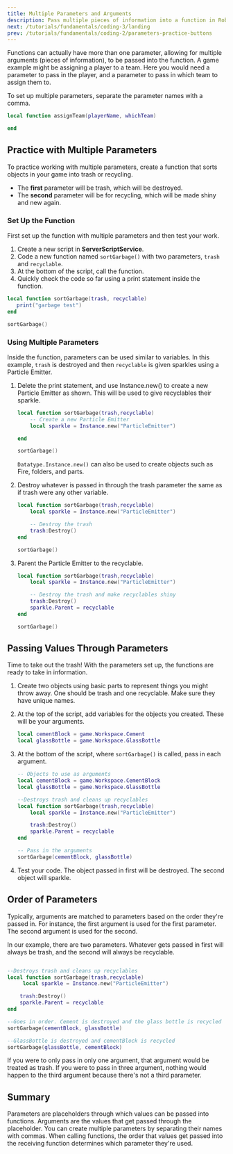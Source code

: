 ```yaml
---
title: Multiple Parameters and Arguments
description: Pass multiple pieces of information into a function in Roblox Lua using arguments and parameters.
next: /tutorials/fundamentals/coding-3/landing
prev: /tutorials/fundamentals/coding-2/parameters-practice-buttons
---
```


Functions can actually have more than one parameter, allowing for multiple arguments (pieces of information), to be passed into the function. A game example might be assigning a player to a team. Here you would need a parameter to pass in the player, and a parameter to pass in which team to assign them to.

To set up multiple parameters, separate the parameter names with a comma.

```lua
local function assignTeam(playerName, whichTeam)

end
```

## Practice with Multiple Parameters

To practice working with multiple parameters, create a function that sorts objects in your game into trash or recycling.

- The **first** parameter will be trash, which will be destroyed.
- The **second** parameter will be for recycling, which will be made shiny and new again.

### Set Up the Function

First set up the function with multiple parameters and then test your work.

1. Create a new script in **ServerScriptService**.
2. Code a new function named `sortGarbage()` with two parameters, `trash` and `recyclable`.
3. At the bottom of the script, call the function.
4. Quickly check the code so far using a print statement inside the function.

```lua
local function sortGarbage(trash, recyclable)
   print("garbage test")
end

sortGarbage()
```

### Using Multiple Parameters

Inside the function, parameters can be used similar to variables. In this example, `trash` is destroyed and then `recyclable` is given sparkles using a Particle Emitter.

1. Delete the print statement, and use Instance.new() to create a new Particle Emitter as shown. This will be used to give recyclables their sparkle.

   ```lua
   local function sortGarbage(trash,recyclable)
       -- Create a new Particle Emitter
       local sparkle = Instance.new("ParticleEmitter")

   end

   sortGarbage()
   ```

   <Alert severity="success">

   `Datatype.Instance.new()` can also be used to create objects such as Fire, folders, and parts.

   </Alert>

2. Destroy whatever is passed in through the trash parameter the same as if trash were any other variable.

   ```Lua
   local function sortGarbage(trash,recyclable)
       local sparkle = Instance.new("ParticleEmitter")

       -- Destroy the trash
       trash:Destroy()
   end

   sortGarbage()
   ```

3. Parent the Particle Emitter to the recyclable.

   ```Lua
   local function sortGarbage(trash,recyclable)
       local sparkle = Instance.new("ParticleEmitter")

       -- Destroy the trash and make recyclables shiny
       trash:Destroy()
       sparkle.Parent = recyclable
   end

   sortGarbage()
   ```

## Passing Values Through Parameters

Time to take out the trash! With the parameters set up, the functions are ready to take in information.

1. Create two objects using basic parts to represent things you might throw away. One should be trash and one recyclable. Make sure they have unique names.

2. At the top of the script, add variables for the objects you created. These will be your arguments.

   ```Lua
   local cementBlock = game.Workspace.Cement
   local glassBottle = game.Workspace.GlassBottle
   ```

3. At the bottom of the script, where `sortGarbage()` is called, pass in each argument.

   ```lua
   -- Objects to use as arguments
   local cementBlock = game.Workspace.CementBlock
   local glassBottle = game.Workspace.GlassBottle

   --Destroys trash and cleans up recyclables
   local function sortGarbage(trash,recyclable)
       local sparkle = Instance.new("ParticleEmitter")

       trash:Destroy()
       sparkle.Parent = recyclable
   end

   -- Pass in the arguments
   sortGarbage(cementBlock, glassBottle)

   ```

4. Test your code. The object passed in first will be destroyed. The second object will sparkle.

## Order of Parameters

Typically, arguments are matched to parameters based on the order they're passed in. For instance, the first argument is used for the first parameter. The second argument is used for the second.

In our example, there are two parameters. Whatever gets passed in first will always be trash, and the second will always be recyclable.

```Lua

--Destroys trash and cleans up recyclables
local function sortGarbage(trash,recyclable)
     local sparkle = Instance.new("ParticleEmitter")

    trash:Destroy()
    sparkle.Parent = recyclable
end

--Goes in order. Cement is destroyed and the glass bottle is recycled
sortGarbage(cementBlock, glassBottle)

--GlassBottle is destroyed and cementBlock is recycled
sortGarbage(glassBottle, cementBlock)
```

If you were to only pass in only one argument, that argument would be treated as trash. If you were to pass in three argument, nothing would happen to the third argument because there's not a third parameter.

## Summary

Parameters are placeholders through which values can be passed into functions. Arguments are the values that get passed through the placeholder. You can create multiple parameters by separating their names with commas. When calling functions, the order that values get passed into the receiving function determines which parameter they're used.
